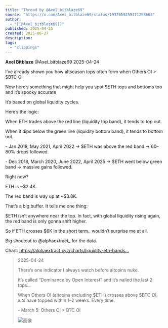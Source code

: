 ```yaml
---
title: "Thread by @Axel_bitblaze69"
source: "https://x.com/Axel_bitblaze69/status/1937859259171258663"
author:
  - "[[@Axel_bitblaze69]]"
published: 2025-04-25
created: 2025-06-27
description:
tags:
  - "clippings"
---
```

**Axel Bitblaze** @Axel\_bitblaze69 2025-04-24

I’ve already shown you how altseason tops often form when Others OI > $BTC OI

Now here’s something that might help you spot $ETH tops and bottoms too and it’s spooky accurate

It’s based on global liquidity cycles.

Here’s the logic:

When ETH trades above the red line (liquidity top band), it tends to top out.

When it dips below the green line (liquidity bottom band), it tends to bottom out.

\- Jan 2018, May 2021, April 2022 → $ETH was above the red band → 60–80% drops followed.

\- Dec 2018, March 2020, June 2022, April 2025 → $ETH went below green band → massive gains followed.

Right now?

ETH is ~$2.4K.

The red band is way up at ~$3.8K.

That’s a big buffer. It tells me one thing:

$ETH isn’t anywhere near the top. In fact, with global liquidity rising again, the red band is only gonna shift higher.

So if ETH crosses $6K in the short term.. wouldn’t surprise me at all.

Big shoutout to @alphaextract\_ for the data.

Chart: https://alphaextract.xyz/charts/liquidity-eth-bands…

> 2025-04-24
> 
> There’s one indicator I always watch before altcoins nuke.
> 
> It’s called “Dominance by Open Interest” and it’s nailed the last 2 tops...
> 
> When Others OI (altcoins excluding $ETH) crosses above $BTC OI, alts have topped within 1–2 weeks. Every time.
> 
> \- March 5: Others OI > BTC OI
> 
> ![画像](https://pbs.twimg.com/media/GpUcdsBWsAAdyFf?format=jpg&name=large)